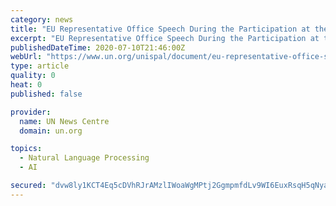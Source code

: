 ```yaml
---
category: news
title: "EU Representative Office Speech During the Participation at the PLO Jericho Event"
excerpt: "EU Representative Office Speech During the Participation at the PLO Jericho Event This is a non-United Nations document. The United Nations provides these documents only as a convenience for reference purposes,"
publishedDateTime: 2020-07-10T21:46:00Z
webUrl: "https://www.un.org/unispal/document/eu-representative-office-speech-during-the-participation-at-the-plo-jericho-event/"
type: article
quality: 0
heat: 0
published: false

provider:
  name: UN News Centre
  domain: un.org

topics:
  - Natural Language Processing
  - AI

secured: "dvw8ly1KCT4Eq5cDVhRJrAMzlIWoaWgMPtj2GgmpmfdLv9WI6EuxRsqH5qNyaW/LkM7a3Pc+sdaPI6D1K3Yhl/MVlEWgG9ftR4EPxgY/ut1iA6wnh5OqdaZMNyw12Fx0FjAicQxDlJVhZ7wnERqjtHBKvX7gyREo71kH0tCynmI7hnGPrRKDQ9Ofb1xiCuobWpaa6emy84JUFtZu8AUeUoP5mh/mx+R8g8dg5lUvOVm9NfaZ1JPbPKyN2Yp2QTgPneobFssXRAi+KoA5aagVzdHvcMn0seqzfyHTfDpGhcDMuEOLTfTHvPdRQ18Ie5tRy2H0H3fJ0H0lhDcg6Z7y/Q==;wNVC3UfeblgwBsMPv0Ndew=="
---
```


